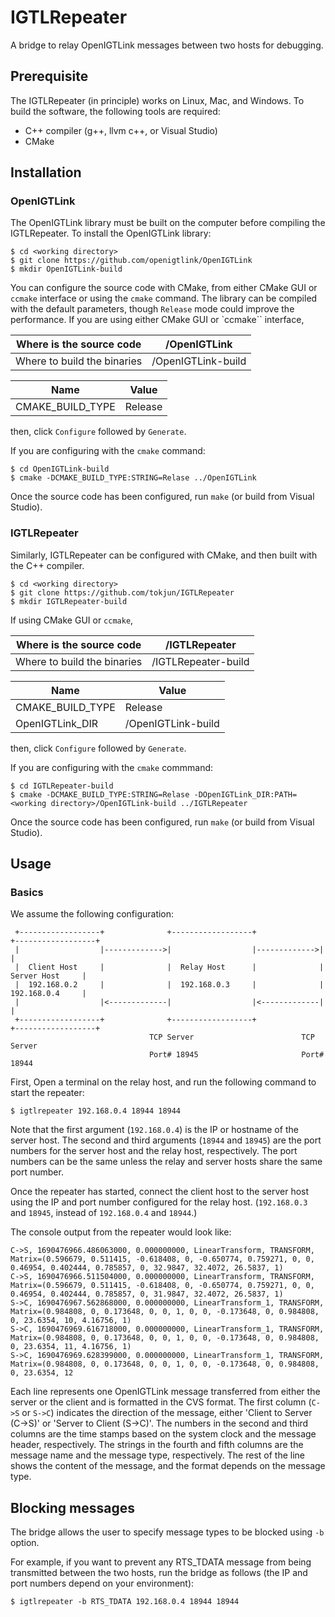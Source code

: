 # IGTLRepeater
A bridge to relay OpenIGTLink messages between two hosts for debugging.

## Prerequisite

The IGTLRepeater (in principle) works on Linux, Mac, and Windows. To build the software, the following tools are required:

- C++ compiler (g++, llvm c++, or Visual Studio)
- CMake

## Installation

### OpenIGTLink

The OpenIGTLink library must be built on the computer before compiling the IGTLRepeater. To install the OpenIGTLink library:

~~~~
$ cd <working directory>
$ git clone https://github.com/openigtlink/OpenIGTLink
$ mkdir OpenIGTLink-build
~~~~

You can configure the source code with CMake, from either CMake GUI or `ccmake` interface or using the `cmake` command. The library can be compiled with the default parameters, though `Release` mode could improve the performance. If you are using either CMake GUI or `ccmake`` interface,


| Where is the source code    | <working directory>/OpenIGTLink       |
|-----------------------------|---------------------------------------|
| Where to build the binaries | <working directory>/OpenIGTLink-build |




| Name             | Value                         |
|------------------|-------------------------------|
| CMAKE_BUILD_TYPE | Release                       |

then, click `Configure` followed by `Generate`.

If you are configuring with the `cmake` command:

~~~~
$ cd OpenIGTLink-build
$ cmake -DCMAKE_BUILD_TYPE:STRING=Relase ../OpenIGTLink
~~~~

Once the source code has been configured, run `make` (or build from Visual Studio).


### IGTLRepeater

Similarly, IGTLRepeater can be configured with CMake, and then built with the C++ compiler.

~~~~
$ cd <working directory>
$ git clone https://github.com/tokjun/IGTLRepeater
$ mkdir IGTLRepeater-build
~~~~

If using CMake GUI or `ccmake`, 


| Where is the source code    | <working directory>/IGTLRepeater       |
|-----------------------------|----------------------------------------|
| Where to build the binaries | <working directory>/IGTLRepeater-build |


| Name             | Value                                  |
|------------------|----------------------------------------|
| CMAKE_BUILD_TYPE | Release                                |
| OpenIGTLink_DIR  | <working directory>/OpenIGTLink-build  |


then, click `Configure` followed by `Generate`.

If you are configuring with the `cmake` commmand:

~~~~
$ cd IGTLRepeater-build
$ cmake -DCMAKE_BUILD_TYPE:STRING=Relase -DOpenIGTLink_DIR:PATH=<working directory>/OpenIGTLink-build ../IGTLRepeater
~~~~

Once the source code has been configured, run `make` (or build from Visual Studio).


## Usage

### Basics
We assume the following configuration:

~~~~
 +------------------+              +------------------+              +------------------+
 |                  |------------->|                  |------------->|                  |
 |  Client Host     |              |  Relay Host      |              |  Server Host     |
 |  192.168.0.2     |              |  192.168.0.3     |              |  192.168.0.4     |
 |                  |<-------------|                  |<-------------|                  |
 +------------------+              +------------------+              +------------------+
                               TCP Server                        TCP Server 
                               Port# 18945                       Port# 18944
~~~~
 
First, Open a terminal on the relay host, and run the following command to start the repeater:

~~~~
$ igtlrepeater 192.168.0.4 18944 18944
~~~~

Note that the first argument (`192.168.0.4`) is the IP or hostname of the server host. The second and third arguments (`18944` and `18945`) are the port numbers for the server host and the relay host, respectively. The port numbers can be the same unless the relay and server hosts share the same port number.

Once the repeater has started, connect the client host to the server host using the IP and port number configured for the relay host. (`192.168.0.3` and `18945`, instead of `192.168.0.4` and `18944`.)


The console output from the repeater would look like:
~~~~
C->S, 1690476966.486063000, 0.000000000, LinearTransform, TRANSFORM, Matrix=(0.596679, 0.511415, -0.618408, 0, -0.650774, 0.759271, 0, 0, 0.46954, 0.402444, 0.785857, 0, 32.9847, 32.4072, 26.5837, 1)
C->S, 1690476966.511504000, 0.000000000, LinearTransform, TRANSFORM, Matrix=(0.596679, 0.511415, -0.618408, 0, -0.650774, 0.759271, 0, 0, 0.46954, 0.402444, 0.785857, 0, 31.9847, 32.4072, 26.5837, 1)
S->C, 1690476967.562868000, 0.000000000, LinearTransform_1, TRANSFORM, Matrix=(0.984808, 0, 0.173648, 0, 0, 1, 0, 0, -0.173648, 0, 0.984808, 0, 23.6354, 10, 4.16756, 1)
S->C, 1690476969.616718000, 0.000000000, LinearTransform_1, TRANSFORM, Matrix=(0.984808, 0, 0.173648, 0, 0, 1, 0, 0, -0.173648, 0, 0.984808, 0, 23.6354, 11, 4.16756, 1)
S->C, 1690476969.628399000, 0.000000000, LinearTransform_1, TRANSFORM, Matrix=(0.984808, 0, 0.173648, 0, 0, 1, 0, 0, -0.173648, 0, 0.984808, 0, 23.6354, 12
~~~~

Each line represents one OpenIGTLink message transferred from either the server or the client and is formatted in the CVS format. The first column (`C->S` or `S->C`) indicates the direction of the message, either 'Client to Server (C->S)' or 'Server to Client (S->C)'. The numbers in the second and third columns are the time stamps based on the system clock and the message header, respectively. The strings in the fourth and fifth columns are the message name and the message type, respectively. The rest of the line shows the content of the message, and the format depends on the message type.


## Blocking messages

The bridge allows the user to specify message types to be blocked using `-b` option. 

For example, if you want to prevent any RTS_TDATA message from being transmitted between the two hosts, run the bridge as follows (the IP and port numbers depend on your environment):

~~~~
$ igtlrepeater -b RTS_TDATA 192.168.0.4 18944 18944
~~~~






